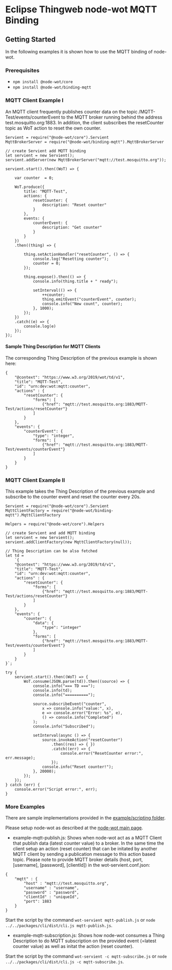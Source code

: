 # Eclipse Thingweb node-wot MQTT Binding


## Getting Started


In the following examples it is shown how to use the MQTT binding of node-wot.

### Prerequisites
* `npm install @node-wot/core`
* `npm install @node-wot/binding-mqtt`

### MQTT Client Example I 

An MQTT client frequently publishes counter data on the topic /MQTT-Test/events/counterEvent to the MQTT broker running behind the address test.mosquitto.org:1883. In addition, the client subscribes the resetCounter topic as WoT action to reset the own counter.

```
Servient = require("@node-wot/core").Servient
MqttBrokerServer = require("@node-wot/binding-mqtt").MqttBrokerServer

// create Servient add MQTT binding
let servient = new Servient();
servient.addServer(new MqttBrokerServer("mqtt://test.mosquitto.org"));

servient.start().then((WoT) => {

	var counter  = 0;

	WoT.produce({ 
		title: "MQTT-Test",
		actions: {
			resetCounter: {
				description: "Reset counter"
			}
		},
		events: {
			counterEvent: {
				description: "Get counter"
			}
		}
	})
	.then((thing) => {

		thing.setActionHandler("resetCounter", () => {
			console.log("Resetting counter");
			counter = 0;
		});

		thing.expose().then(() => {
			console.info(thing.title + " ready");
			
			setInterval(() => {
				++counter;
				thing.emitEvent("counterEvent", counter);
				console.info("New count", counter);
			}, 1000);
		});
	})
	.catch((e) => {
		console.log(e)
	});
});
```

#### Sample Thing Description for MQTT Clients

The corresponding Thing Description of the previous example is shown here:

```
{
    "@context": "https://www.w3.org/2019/wot/td/v1",
    "title": "MQTT-Test",
    "id": "urn:dev:wot:mqtt:counter",
    "actions" : {
        "resetCounter": {
            "forms": [
                {"href": "mqtt://test.mosquitto.org:1883/MQTT-Test/actions/resetCounter"}
            ]
        }
    }, 
    "events": {
        "counterEvent": {
            "type": "integer",
            "forms": [
                {"href": "mqtt://test.mosquitto.org:1883/MQTT-Test/events/counterEvent"}
            ]
        } 
    } 
}
```

### MQTT Client Example II 
This example takes the Thing Description of the previous example and subscribe to the counter event and reset the counter every 20s.

```
Servient = require("@node-wot/core").Servient
MqttClientFactory = require("@node-wot/binding-mqtt").MqttClientFactory

Helpers = require("@node-wot/core").Helpers

// create Servient and add MQTT binding
let servient = new Servient();
servient.addClientFactory(new MqttClientFactory(null));

// Thing Description can be also fetched
let td =
    `{
    "@context": "https://www.w3.org/2019/td/v1",
    "title": "MQTT-Test",
    "id": "urn:dev:wot:mqtt:counter",
    "actions" : {
        "resetCounter": {
            "forms": [
                {"href": "mqtt://test.mosquitto.org:1883/MQTT-Test/actions/resetCounter"}
            ]
        }
    }, 
    "events": {
        "counter": {
            "data": {
                "type": "integer"
            },
            "forms": [
                {"href": "mqtt://test.mosquitto.org:1883/MQTT-Test/events/counterEvent"}
            ]
        } 
    } 
}`;

try {
    servient.start().then((WoT) => {
        WoT.consume(JSON.parse(td)).then((source) => {
            console.info("=== TD ===");
            console.info(td);
            console.info("==========");

            source.subscribeEvent("counter",
                x => console.info("value:", x),
                e => console.error("Error: %s", e),
                () => console.info("Completed")
            );
            console.info("Subscribed");

            setInterval(async () => {
                source.invokeAction("resetCounter")
                    .then((res) => { })
                    .catch((err) => {
                        console.error("ResetCounter error:", err.message);
                    });
                console.info("Reset counter!");
            }, 20000);
        });
    });
} catch (err) {
    console.error("Script error:", err);
}

```


### More Examples

There are sample implementations provided in the [example/scripting folder](https://github.com/eclipse/thingweb.node-wot/tree/master/examples/scripts).

Please setup node-wot as described at the [node-wot main page](https://github.com/eclipse/thingweb.node-wot#as-a-standalone-application).

* example-mqtt-publish.js: Shows when node-wot act as a MQTT Client that publish data (latest counter value) to a broker. In the same time the client setup an action (reset counter) that can be initated by another MQTT client by sending a publication message to this action based topic. Please note to provide MQTT broker details (host, port, [username], [password], [clientId]) in the wot-servient.conf.json:


```
{
    "mqtt" : {
        "host" : "mqtt://test.mosquitto.org",
        "username" : "username",
        "password" : "password",
		"clientId" : "uniqueId",
        "port": 1883 
    }
}

```

Start the script by the command `wot-servient mqtt-publish.js` or `node ../../packages/cli/dist/cli.js mqtt-publish.js`.

* example-mqtt-subscription.js: Shows how node-wot consumes a Thing Description to do MQTT subscription on the provided event (=latest counter value) as well as initat the action (reset counter).

Start the script by the command `wot-servient -c mqtt-subscribe.js` or `node ../../packages/cli/dist/cli.js -c mqtt-subscribe.js`.



